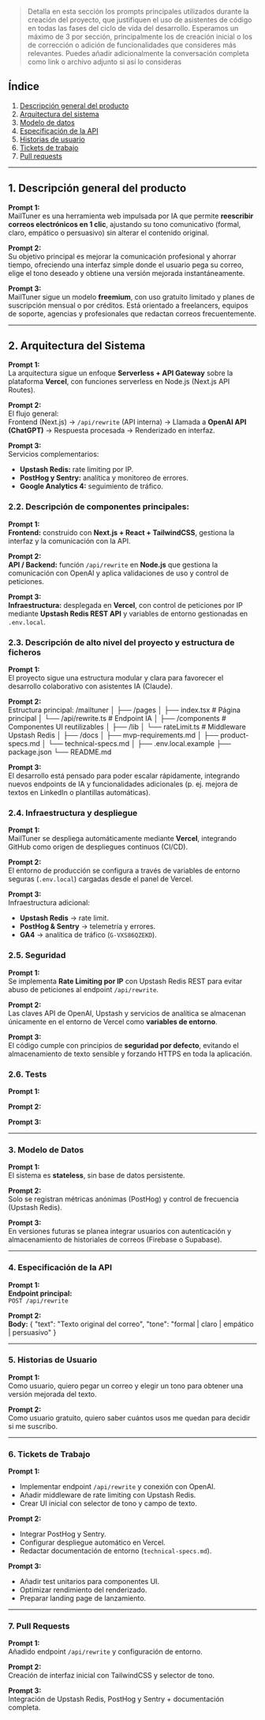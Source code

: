 > Detalla en esta sección los prompts principales utilizados durante la creación del proyecto, que justifiquen el uso de asistentes de código en todas las fases del ciclo de vida del desarrollo. Esperamos un máximo de 3 por sección, principalmente los de creación inicial o  los de corrección o adición de funcionalidades que consideres más relevantes.
Puedes añadir adicionalmente la conversación completa como link o archivo adjunto si así lo consideras


## Índice

1. [Descripción general del producto](#1-descripción-general-del-producto)
2. [Arquitectura del sistema](#2-arquitectura-del-sistema)
3. [Modelo de datos](#3-modelo-de-datos)
4. [Especificación de la API](#4-especificación-de-la-api)
5. [Historias de usuario](#5-historias-de-usuario)
6. [Tickets de trabajo](#6-tickets-de-trabajo)
7. [Pull requests](#7-pull-requests)

---

## 1. Descripción general del producto

**Prompt 1:**  
MailTuner es una herramienta web impulsada por IA que permite **reescribir correos electrónicos en 1 clic**, ajustando su tono comunicativo (formal, claro, empático o persuasivo) sin alterar el contenido original.  

**Prompt 2:**  
Su objetivo principal es mejorar la comunicación profesional y ahorrar tiempo, ofreciendo una interfaz simple donde el usuario pega su correo, elige el tono deseado y obtiene una versión mejorada instantáneamente.  

**Prompt 3:**  
MailTuner sigue un modelo **freemium**, con uso gratuito limitado y planes de suscripción mensual o por créditos. Está orientado a freelancers, equipos de soporte, agencias y profesionales que redactan correos frecuentemente.

---

## 2. Arquitectura del Sistema

**Prompt 1:**  
La arquitectura sigue un enfoque **Serverless + API Gateway** sobre la plataforma **Vercel**, con funciones serverless en Node.js (Next.js API Routes).  

**Prompt 2:**  
El flujo general:  
Frontend (Next.js) → `/api/rewrite` (API interna) → Llamada a **OpenAI API (ChatGPT)** → Respuesta procesada → Renderizado en interfaz.  

**Prompt 3:**  
Servicios complementarios:  
- **Upstash Redis:** rate limiting por IP.  
- **PostHog y Sentry:** analítica y monitoreo de errores.  
- **Google Analytics 4:** seguimiento de tráfico.

### **2.2. Descripción de componentes principales:**

**Prompt 1:**  
**Frontend:** construido con **Next.js + React + TailwindCSS**, gestiona la interfaz y la comunicación con la API.  

**Prompt 2:**  
**API / Backend:** función `/api/rewrite` en **Node.js** que gestiona la comunicación con OpenAI y aplica validaciones de uso y control de peticiones.  

**Prompt 3:**  
**Infraestructura:** desplegada en **Vercel**, con control de peticiones por IP mediante **Upstash Redis REST API** y variables de entorno gestionadas en `.env.local`.

### **2.3. Descripción de alto nivel del proyecto y estructura de ficheros**

**Prompt 1:**  
El proyecto sigue una estructura modular y clara para favorecer el desarrollo colaborativo con asistentes IA (Claude).  

**Prompt 2:**  
Estructura principal:
/mailtuner
│
├── /pages
│ ├── index.tsx # Página principal
│ └── /api/rewrite.ts # Endpoint IA
│
├── /components # Componentes UI reutilizables
│
├── /lib
│ └── rateLimit.ts # Middleware Upstash Redis
│
├── /docs
│ ├── mvp-requirements.md
│ ├── product-specs.md
│ └── technical-specs.md
│
├── .env.local.example
├── package.json
└── README.md

**Prompt 3:**  
El desarrollo está pensado para poder escalar rápidamente, integrando nuevos endpoints de IA y funcionalidades adicionales (p. ej. mejora de textos en LinkedIn o plantillas automáticas).

### **2.4. Infraestructura y despliegue**

**Prompt 1:**  
MailTuner se despliega automáticamente mediante **Vercel**, integrando GitHub como origen de despliegues continuos (CI/CD).  

**Prompt 2:**  
El entorno de producción se configura a través de variables de entorno seguras (`.env.local`) cargadas desde el panel de Vercel.  

**Prompt 3:**  
Infraestructura adicional:
- **Upstash Redis** → rate limit.
- **PostHog & Sentry** → telemetría y errores.
- **GA4** → analítica de tráfico (`G-VXS86QZEKD`).

### **2.5. Seguridad**

**Prompt 1:**  
Se implementa **Rate Limiting por IP** con Upstash Redis REST para evitar abuso de peticiones al endpoint `/api/rewrite`.  

**Prompt 2:**  
Las claves API de OpenAI, Upstash y servicios de analítica se almacenan únicamente en el entorno de Vercel como **variables de entorno**.  

**Prompt 3:**  
El código cumple con principios de **seguridad por defecto**, evitando el almacenamiento de texto sensible y forzando HTTPS en toda la aplicación.

### **2.6. Tests**

**Prompt 1:**

**Prompt 2:**

**Prompt 3:**

---

### 3. Modelo de Datos

**Prompt 1:**  
El sistema es **stateless**, sin base de datos persistente.  

**Prompt 2:**  
Solo se registran métricas anónimas (PostHog) y control de frecuencia (Upstash Redis).  

**Prompt 3:**  
En versiones futuras se planea integrar usuarios con autenticación y almacenamiento de historiales de correos (Firebase o Supabase).

---

### 4. Especificación de la API

**Prompt 1:**  
**Endpoint principal:**  
`POST /api/rewrite`  

**Prompt 2:**  
**Body:**
{
  "text": "Texto original del correo",
  "tone": "formal | claro | empático | persuasivo"
}

---

### 5. Historias de Usuario

**Prompt 1:**  
Como usuario, quiero pegar un correo y elegir un tono para obtener una versión mejorada del texto.  

**Prompt 2:**  
Como usuario gratuito, quiero saber cuántos usos me quedan para decidir si me suscribo.  

---

### 6. Tickets de Trabajo

**Prompt 1:**  
- Implementar endpoint `/api/rewrite` y conexión con OpenAI.  
- Añadir middleware de rate limiting con Upstash Redis.  
- Crear UI inicial con selector de tono y campo de texto.  

**Prompt 2:**  
- Integrar PostHog y Sentry.  
- Configurar despliegue automático en Vercel.  
- Redactar documentación de entorno (`technical-specs.md`).  

**Prompt 3:**  
- Añadir test unitarios para componentes UI.  
- Optimizar rendimiento del renderizado.  
- Preparar landing page de lanzamiento.  

---

### 7. Pull Requests

**Prompt 1:**  
Añadido endpoint `/api/rewrite` y configuración de entorno.  

**Prompt 2:**  
Creación de interfaz inicial con TailwindCSS y selector de tono.  

**Prompt 3:**  
Integración de Upstash Redis, PostHog y Sentry + documentación completa.  
